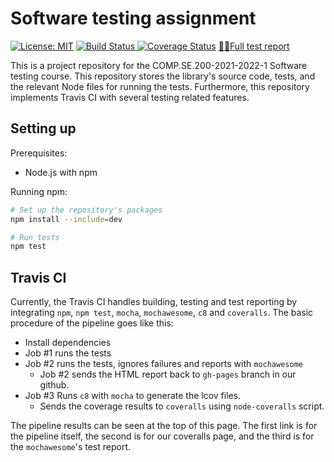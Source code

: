 # Software testing assignment

[![License: MIT](
  https://img.shields.io/badge/License-MIT-yellow.svg)](https://opensource.org/licenses/MIT)
[![Build Status](
  https://app.travis-ci.com/gitranes/COMP.SE.200-2021-2022-1.svg?branch=main)
  ](https://app.travis-ci.com/gitranes/COMP.SE.200-2021-2022-1)
[![Coverage Status](
  https://coveralls.io/repos/github/gitranes/COMP.SE.200-2021-2022-1/badge.svg?branch=main
  )](https://coveralls.io/github/gitranes/COMP.SE.200-2021-2022-1?branch=main)
[🧪📑Full test report](https://gitranes.github.io/COMP.SE.200-2021-2022-1/)


This is a project repository for the COMP.SE.200-2021-2022-1 Software testing
course. This repository stores the library's source code, tests, and the
relevant Node files for running the tests. Furthermore, this repository
implements Travis CI with several testing related features.

## Setting up

Prerequisites:
  - Node.js with npm

Running npm:
```bash
# Set up the repository's packages
npm install --include=dev

# Run tests
npm test
```

## Travis CI

Currently, the Travis CI handles building, testing and test reporting by
integrating `npm`, `npm test`, `mocha`, `mochawesome`, `c8` and `coveralls`.
The basic procedure of the pipeline goes like this:

 - Install dependencies
 - Job #1 runs the tests
 - Job #2 runs the tests, ignores failures and reports with `mochawesome`
   - Job #2 sends the HTML report back to `gh-pages` branch in our github.
 - Job #3 Runs `c8` with `mocha` to generate the lcov files.
   - Sends the coverage results to `coveralls` using `node-coveralls` script.

The pipeline results can be seen at the top of this page. The first link is
for the pipeline itself, the second is for our coveralls page, and the third
is for the `mochawesome`'s test report.
